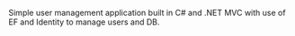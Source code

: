 Simple user management application built in C# and .NET MVC with use of EF and Identity to manage users and DB.
